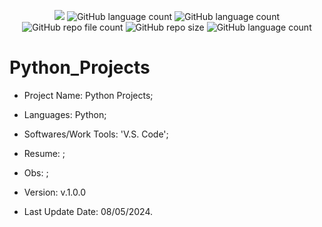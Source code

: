 <p align="center">
  <img src="http://img.shields.io/static/v1?label=STATUS&message=Under_Development&color=green&style=flat"/>
  <img alt="GitHub language count" src="https://img.shields.io/github/languages/count/Rafa-KozAnd/Python_Projects">
  <img alt="GitHub language count" src="https://img.shields.io/github/languages/top/Rafa-KozAnd/Python_Projects">
  <img alt="GitHub repo file count" src="https://img.shields.io/github/directory-file-count/Rafa-KozAnd/Python_Projects">
  <img alt="GitHub repo size" src="https://img.shields.io/github/repo-size/Rafa-KozAnd/Python_Projects">
  <img alt="GitHub language count" src="https://img.shields.io/github/license/Rafa-KozAnd/Python_Projects">
</p>

# Python_Projects

- Project Name: Python Projects;
- Languages: Python;
- Softwares/Work Tools: 'V.S. Code';
- Resume: ;
- Obs: ;
- Version: v.1.0.0


- Last Update Date: 08/05/2024.

##
